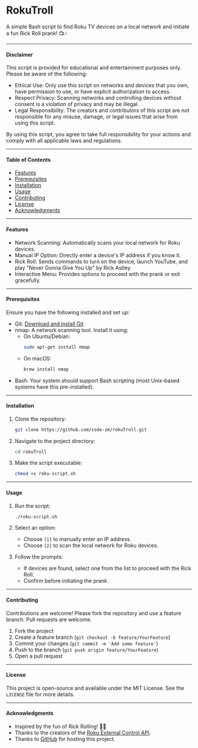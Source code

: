 # RokuTroll

A simple Bash script to find Roku TV devices on a local network and initiate a fun Rick Roll prank! 📺🎶 

---

#### Disclaimer
This script is provided for educational and entertainment purposes only. Please be aware of the following:
- Ethical Use: Only use this script on networks and devices that you own, have permission to use, or have explicit authorization to access.
- Respect Privacy: Scanning networks and controlling devices without consent is a violation of privacy and may be illegal.
- Legal Responsibility: The creators and contributors of this script are not responsible for any misuse, damage, or legal issues that arise from using this script.

By using this script, you agree to take full responsibility for your actions and comply with all applicable laws and regulations.

---

#### Table of Contents
- [Features](#features)
- [Prerequisites](#prerequisites)
- [Installation](#installation)
- [Usage](#usage)
- [Contributing](#contributing)
- [License](#license)
- [Acknowledgments](#acknowledgments)

---

#### Features
- Network Scanning: Automatically scans your local network for Roku devices.
- Manual IP Option: Directly enter a device's IP address if you know it.
- Rick Roll: Sends commands to turn on the device, launch YouTube, and play "Never Gonna Give You Up" by Rick Astley.
- Interactive Menu: Provides options to proceed with the prank or exit gracefully.

---

#### Prerequisites
Ensure you have the following installed and set up:
- Git: [Download and install Git](https://git-scm.com/downloads)
- nmap: A network scanning tool. Install it using:
    - On Ubuntu/Debian:
        ```bash
        sudo apt-get install nmap
        ```
    - On macOS:
        ```bash
        brew install nmap
        ```
- Bash: Your system should support Bash scripting (most Unix-based systems have this pre-installed).

---

#### Installation
1. Clone the repository:
    ```bash
    git clone https://github.com/code-zm/rokuTroll.git
    ```

2. Navigate to the project directory:
    ```bash
    cd rokuTroll
    ```

3. Make the script executable:
    ```bash
    chmod +x roku-script.sh
    ```

---

#### Usage
1. Run the script:
    ```bash
    ./roku-script.sh
    ```
2. Select an option:
   - Choose `[1]` to manually enter an IP address.
   - Choose `[2]` to scan the local network for Roku devices.

3. Follow the prompts:
   - If devices are found, select one from the list to proceed with the Rick Roll.
   - Confirm before initiating the prank.

---

#### Contributing
Contributions are welcome! Please fork the repository and use a feature branch. Pull requests are welcome.

1. Fork the project
2. Create a feature branch (`git checkout -b feature/YourFeature`)
3. Commit your changes (`git commit -m 'Add some feature'`)
4. Push to the branch (`git push origin feature/YourFeature`)
5. Open a pull request

---

#### License
This project is open-source and available under the MIT License. See the `LICENSE` file for more details.

---

#### Acknowledgments
- Inspired by the fun of Rick Rolling! 🎸🎶
- Thanks to the creators of the [Roku External Control API](https://developer.roku.com/docs/developer-program/dev-tools/external-control-api.md).
- Thanks to [GitHub](https://github.com/) for hosting this project.
